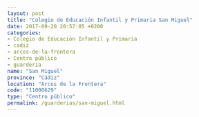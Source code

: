 ```yaml
---
layout: post
title: "Colegio de Educación Infantil y Primaria San Miguel"
date: 2017-09-20 20:57:05 +0200
categories:
- Colegio de Educación Infantil y Primaria
- cadiz
- arcos-de-la-frontera
- Centro público
- guarderia
name: "San Miguel"
province: "Cádiz"
location: "Arcos de la Frontera"
code: "11000629"
type: "Centro público"
permalink: /guarderias/san-miguel.html
---
```

